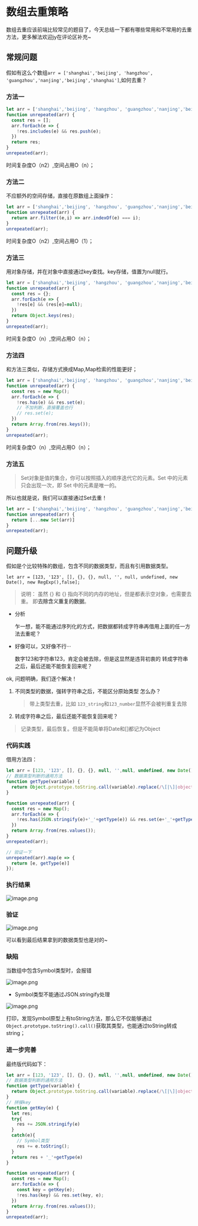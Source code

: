 # 数组去重策略

数组去重应该前端比较常见的题目了，今天总结一下都有哪些常用和不常用的去重方法，更多解法欢迎jy在评论区补充~

## 常规问题

假如有这么个数组`arr = ['shanghai','beijing', 'hangzhou', 'guangzhou','nanjing','beijing','shanghai']`,如何去重？
### 方法一
```js
let arr = ['shanghai','beijing', 'hangzhou', 'guangzhou','nanjing','beijing','shanghai'];
function unrepeated(arr) {
  const res = [];
  arr.forEach(e => {
    !res.includes(e) && res.push(e);
  })
  return res;
}
unrepeated(arr);
```
时间复杂度O（n2）,空间占用O（n）；

### 方法二
不应额外的空间存储，直接在原数组上面操作：
```js
let arr = ['shanghai','beijing', 'hangzhou', 'guangzhou','nanjing','beijing','shanghai'];
function unrepeated(arr) {
  return arr.filter((e,i) => arr.indexOf(e) === i);
}
unrepeated(arr);
```
时间复杂度O（n2）,空间占用O（1）；

### 方法三
用对象存储，并在对象中直接通过key查找。key存储，值置为null就行。
```js
let arr = ['shanghai','beijing', 'hangzhou', 'guangzhou','nanjing','beijing','shanghai'];
function unrepeated(arr) {
  const res = {};
  arr.forEach(e => {
    !res[e] && (res[e]=null);
  })
  return Object.keys(res);
}
unrepeated(arr);
```
时间复杂度O（n）,空间占用O（n）；

### 方法四
和方法三类似，存储方式换成Map,Map检索的性能更好；
```js
let arr = ['shanghai','beijing', 'hangzhou', 'guangzhou','nanjing','beijing','shanghai'];
function unrepeated(arr) {
  const res = new Map();
  arr.forEach(e => {
    !res.has(e) && res.set(e);
    // 不加判断，直接覆盖也行
    // res.set(e);
  })
  return Array.from(res.keys());
}
unrepeated(arr);
```
时间复杂度O（n）,空间占用O（n）；


### 方法五
> Set对象是值的集合，你可以按照插入的顺序迭代它的元素。Set 中的元素只会出现一次，即 Set 中的元素是唯一的。

所以也就是说，我们可以直接通过Set去重！
```js
let arr = ['shanghai','beijing', 'hangzhou', 'guangzhou','nanjing','beijing','shanghai'];
function unrepeated(arr) {
  return [...new Set(arr)]
}
unrepeated(arr);
```

## 问题升级

假如是个比较特殊的数组，包含不同的数据类型，而且有引用数据类型。

`let arr = [123, '123', [], {}, {}, null, '', null, undefined, new Date(), new RegExp(),false];`
> 说明： 虽然 {} 和 {} 指向不同的内存的地址，但是都表示空对象，也需要去重。 即**去除含义重复的数据**。


- 分析

  乍一想，能不能通过序列化的方式，把数据都转成字符串再借用上面的任一方法去重呢？
- 好像可以，又好像不行···

  数字123和字符串123，肯定会被去除，但是这显然是违背初衷的
  转成字符串之后，最后还能不能恢复回来呢？

ok, 问题明确，我们逐个解决！

1. 不同类型的数据，强转字符串之后，不能区分原始类型 怎么办？
   > 带上类型去重，比如 `123_string`和`123_number`显然不会被判重复去除

2. 转成字符串之后，最后还能不能恢复回来呢？
  > 记录类型，最后恢复。但是不能简单将Date和[]都记为Object

### 代码实践
借用方法四：
```js
let arr = [123, '123', [], {}, {}, null, '',null, undefined, new Date(), new RegExp(), false];
// 数据类型判断的通用方法
function getType(variable) {
  return Object.prototype.toString.call(variable).replace(/\[|\]|object /g, "");
}

function unrepeated(arr) {
  const res = new Map();
  arr.forEach(e => {
    !res.has(JSON.stringify(e)+'_'+getType(e)) && res.set(e+'_'+getType(e), e);
  })
  return Array.from(res.values());
}
unrepeated(arr);

// 验证一下
unrepeated(arr).map(e => {
  return [e, getType(e)]
});

```

### 执行结果
![image.png](https://p3-juejin.byteimg.com/tos-cn-i-k3u1fbpfcp/a0a01e7b2db14158b1c67673c4485a89~tplv-k3u1fbpfcp-watermark.image?)
### 验证
![image.png](https://p1-juejin.byteimg.com/tos-cn-i-k3u1fbpfcp/9e9a9066a8594b8e8f6066080c3ffa9a~tplv-k3u1fbpfcp-watermark.image?)

可以看到最后结果拿到的数据类型也是对的~


### 缺陷
当数组中包含Symbol类型时，会报错

![image.png](https://p9-juejin.byteimg.com/tos-cn-i-k3u1fbpfcp/d11752f51a7f4e789a897736d0c3111e~tplv-k3u1fbpfcp-watermark.image?)

- Symbol类型不能通过JSON.stringify处理

![image.png](https://p9-juejin.byteimg.com/tos-cn-i-k3u1fbpfcp/036ca823c3c44aa890f248bb432a4431~tplv-k3u1fbpfcp-watermark.image?)

打印，发现Symbol原型上有toString方法，那么它不仅能够通过`Object.prototype.toString().call()`获取其类型，也能通过toString转成string；

### 进一步完善
最终版代码如下：

```js
let arr = [123, '123', [], {}, {}, null, '',null, undefined, new Date(), new RegExp(), false, Symbol()];
// 数据类型判断的通用方法
function getType(variable) {
  return Object.prototype.toString.call(variable).replace(/\[|\]|object /g, "");
}
// 拼接key
function getKey(e) {
  let res;
  try{
    res += JSON.stringify(e)
  }
  catch(e){
    // Symbol类型
    res += e.toString();
  }
  return res + '_'+getType(e)
}

function unrepeated(arr) {
  const res = new Map();
  arr.forEach(e => {
    const key = getKey(e);
    !res.has(key) && res.set(key, e);
  })
  return Array.from(res.values());
}
unrepeated(arr);

```